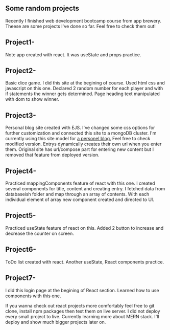<h2>Some random projects</h2>

<p>Recently I finished web development bootcamp course from app brewery. Theese are some projects I've done so far. Feel free to check them out!</p>

<h2>Project1-</h2>

<p>Note app created with react. It was useState and props practice.</p>

<h2>Project2-</h2>

<p>Basic dice game. I did this site at the begining of course. Used html css and javascript on this one. Declared 2 random number for each player and with if statements the winner gets determined. Page heading text manipulated with dom to show winner.</p>

<h2>Project3-</h2>

<p>Personal blog site created with EJS. I've changed some css options for further customization and connected this site to a mongoDB cluster. I'm currently using this site model for <a href=https://calm-gorge-16914.herokuapp.com/>a personel blog.</a> Feel free to check modified version. Entrys dynamically creates their own url when you enter them. Original site has url/compose part for entering new content but I removed that feature from deployed version.</p>

<h2>Project4-</h2>

<p>Practiced mappingComponents feature of react with this one. I created several components for title, content and creating entry. I fetched data from databaseish folder and map through an array of contents. With each individual element of array new component created and directed to UI.</p>

<h2>Project5-</h2>

<p>Practiced useState feature of react on this. Added 2 button to increase and decrease the counter on screen.</p>

<h2>Project6-</h2>

<p>ToDo list created with react. Another useState, React components practice.</p>

<h2>Project7-</h2>

<p>I did this login page at the begining of React section. Learned how to use components with this one.</p>

<p>If you wanna check out react projects more comfortably feel free to git clone, install npm packages then test them on live server. I did not deploy every small project to live. Currently learning more about MERN stack. I'll deploy and show much bigger projects later on.</p>

